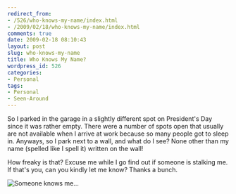 ```yaml
---
redirect_from:
- /526/who-knows-my-name/index.html
- /2009/02/18/who-knows-my-name/index.html
comments: true
date: 2009-02-18 08:10:43
layout: post
slug: who-knows-my-name
title: Who Knows My Name?
wordpress_id: 526
categories:
- Personal
tags:
- Personal
- Seen-Around
---
```


So I parked in the garage in a slightly different spot on President's Day since it was rather empty.  There were a number of spots open that usually are not available when I arrive at work because so many people got to sleep in.  Anyways, so I park next to a wall, and what do I see?  None other than my name (spelled like I spell it) written on the wall!

How freaky is that?  Excuse me while I go find out if someone is stalking me.  If that's you, can you kindly let me know?  Thanks a bunch.

![Someone knows me...](http://farm4.static.flickr.com/3351/3289113526_144e9802d5.jpg)
